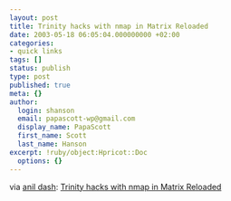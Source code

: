 ```yaml
---
layout: post
title: Trinity hacks with nmap in Matrix Reloaded
date: 2003-05-18 06:05:04.000000000 +02:00
categories:
- quick links
tags: []
status: publish
type: post
published: true
meta: {}
author:
  login: shanson
  email: papascott-wp@gmail.com
  display_name: PapaScott
  first_name: Scott
  last_name: Hanson
excerpt: !ruby/object:Hpricot::Doc
  options: {}
---
```

<p>via <a href="http://www.dashes.com/links/">anil dash</a>: <a title="And I thought she could only scan Neo's ports" href="http://www.theregister.co.uk/content/55/30747.html">Trinity hacks with nmap in Matrix Reloaded</a></p>
